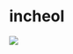 # incheol
<img src="https://img.shields.io/badge/Python-3766AB?style=flat-square&logo=Python&logoColor=white"/>
